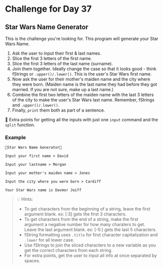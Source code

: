 # Challenge for Day 37

## Star Wars Name Generator

This is the challenge you're looking for. This program will generate your Star Wars Name.

1. Ask the user to input their first & last names.
2. Slice the first 3 letters of the first name.
3. Slice the first 3 letters of the last name (surname).
4. Join them together. Ideally change the case so that it looks good - think fStrings or `.upper()/.lower()`. This is the user's Star Wars first name.
5. Now ask the user for their mother's maiden name and the city where they were born. (Maiden name is the last name they had before they got married. If you are not sure, make up a last name.)
6. Combine the first two letters of the maiden name with the last 3 letters of the city to make the user's Star Wars last name. Remember, fStrings and `.upper()/.lower()`.
7. Finally, `print` them both as part of a sentence.

🥳 Extra points for getting all the inputs with just one `input` command and the `split` function.

### Example

```text
🌟Star Wars Name Generator🌟

Input your first name > David

Input your lastname > Morgan

Input your mother's maiden name > Jones

Input the city where you were born > Cardiff

Your Star Wars name is Davmor Joiff
```

> 💡 Hints:
> - To get characters from the beginning of a string, leave the first argument blank. ex: [:3] gets the first 3 characters.
> - To get characters from the end of a string, make the first argument a negative number for how many charaters to get. Leave the last argument blank. ex: [-5:] gets the last 5 characters.
> - fString formatting uses `.title` for first character capitalization and `.lower` for all lower case.
> - Use fStrings to join the sliced characters to a new variable as you get the correct characters from each string.
> - For extra points, get the user to input all info at once separated by spaces.
